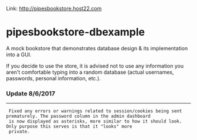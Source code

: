 Link: http://pipesbookstore.host22.com

# pipesbookstore-dbexample
A mock bookstore that demonstrates database design &amp; its implementation into a GUI.

If you decide to use the store, it is advised not to use any information you aren't comfortable typing into a random database (actual usernames, passwords, personal information, etc.).


### Update 8/6/2017
---
     Fixed any errors or warnings related to session/cookies being sent prematurely. The password column in the admin dashboard
     is now displayed as asterisks, more similar to how it should look. Only purpose this serves is that it "looks" more
     private.
